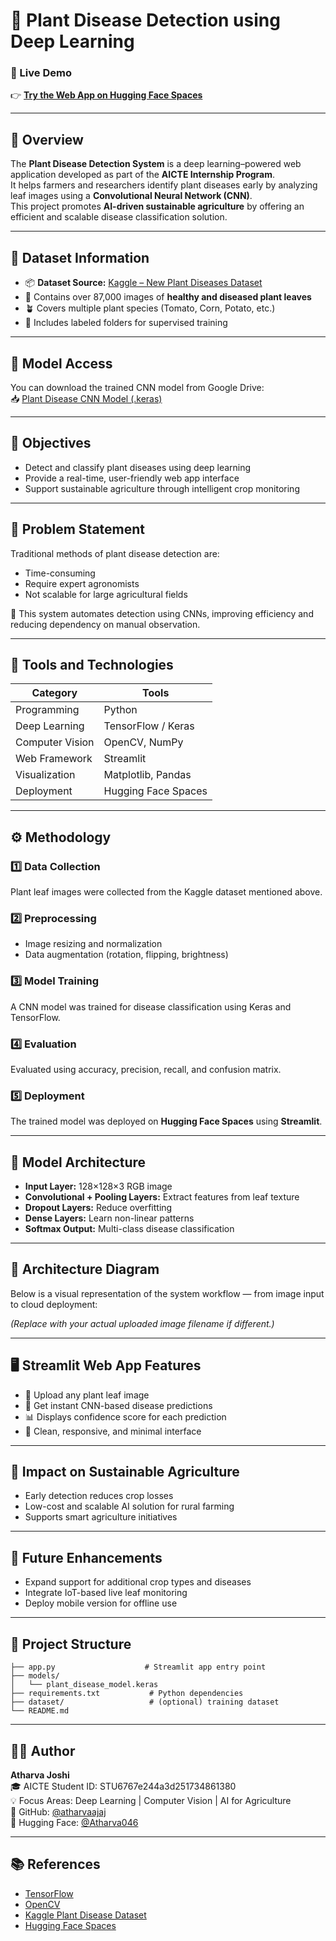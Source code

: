 # 🌿 Plant Disease Detection using Deep Learning

### 🚀 Live Demo  
👉 **[Try the Web App on Hugging Face Spaces](https://huggingface.co/spaces/Atharva046/Plant_Disease_Classification_Using_DL)**

---

## 🧠 Overview

The **Plant Disease Detection System** is a deep learning–powered web application developed as part of the **AICTE Internship Program**.  
It helps farmers and researchers identify plant diseases early by analyzing leaf images using a **Convolutional Neural Network (CNN)**.  
This project promotes **AI-driven sustainable agriculture** by offering an efficient and scalable disease classification solution.

---

## 🌾 Dataset Information

- 📦 **Dataset Source:** [Kaggle – New Plant Diseases Dataset](https://www.kaggle.com/datasets/vipoooool/new-plant-diseases-dataset)  
- 📸 Contains over 87,000 images of **healthy and diseased plant leaves**  
- 🪴 Covers multiple plant species (Tomato, Corn, Potato, etc.)  
- 🧹 Includes labeled folders for supervised training  

---

## 🔗 Model Access

You can download the trained CNN model from Google Drive:  
📥 [Plant Disease CNN Model (.keras)](https://drive.google.com/file/d/1UVKP-Ihap3GI03P2kHzLTO5BP_HTtcyK/view?usp=sharing)

---

## 🎯 Objectives

- Detect and classify plant diseases using deep learning  
- Provide a real-time, user-friendly web app interface  
- Support sustainable agriculture through intelligent crop monitoring  

---

## 🧩 Problem Statement

Traditional methods of plant disease detection are:  
- Time-consuming  
- Require expert agronomists  
- Not scalable for large agricultural fields  

🌱 This system automates detection using CNNs, improving efficiency and reducing dependency on manual observation.

---

## 🧰 Tools and Technologies

| Category | Tools |
|-----------|-------|
| Programming | Python |
| Deep Learning | TensorFlow / Keras |
| Computer Vision | OpenCV, NumPy |
| Web Framework | Streamlit |
| Visualization | Matplotlib, Pandas |
| Deployment | Hugging Face Spaces |

---

## ⚙️ Methodology

### 1️⃣ Data Collection  
Plant leaf images were collected from the Kaggle dataset mentioned above.

### 2️⃣ Preprocessing  
- Image resizing and normalization  
- Data augmentation (rotation, flipping, brightness)  

### 3️⃣ Model Training  
A CNN model was trained for disease classification using Keras and TensorFlow.

### 4️⃣ Evaluation  
Evaluated using accuracy, precision, recall, and confusion matrix.

### 5️⃣ Deployment  
The trained model was deployed on **Hugging Face Spaces** using **Streamlit**.

---

## 🧮 Model Architecture

- **Input Layer:** 128×128×3 RGB image  
- **Convolutional + Pooling Layers:** Extract features from leaf texture  
- **Dropout Layers:** Reduce overfitting  
- **Dense Layers:** Learn non-linear patterns  
- **Softmax Output:** Multi-class disease classification  

---

## 🧠 Architecture Diagram

Below is a visual representation of the system workflow — from image input to cloud deployment:

*(Replace with your actual uploaded image filename if different.)*

---

## 🖥️ Streamlit Web App Features

- 🌿 Upload any plant leaf image  
- 🧠 Get instant CNN-based disease predictions  
- 📊 Displays confidence score for each prediction  
- 🎨 Clean, responsive, and minimal interface  

---

## 🌱 Impact on Sustainable Agriculture

- Early detection reduces crop losses  
- Low-cost and scalable AI solution for rural farming  
- Supports smart agriculture initiatives  

---

## 🔮 Future Enhancements

- Expand support for additional crop types and diseases  
- Integrate IoT-based live leaf monitoring  
- Deploy mobile version for offline use  

---

## 🧾 Project Structure

```
├── app.py                    # Streamlit app entry point
├── models/
│   └── plant_disease_model.keras
├── requirements.txt           # Python dependencies
├── dataset/                   # (optional) training dataset
└── README.md
```

---

## 👨‍💻 Author

**Atharva Joshi**  
🎓 AICTE Student ID: STU6767e244a3d251734861380  
💡 Focus Areas: Deep Learning | Computer Vision | AI for Agriculture  
🔗 GitHub: [@atharvaajaj](https://github.com/atharvaajaj)  
🔗 Hugging Face: [@Atharva046](https://huggingface.co/Atharva046)

---

## 📚 References

- [TensorFlow](https://www.tensorflow.org/)  
- [OpenCV](https://opencv.org/)  
- [Kaggle Plant Disease Dataset](https://www.kaggle.com/datasets/vipoooool/new-plant-diseases-dataset)  
- [Hugging Face Spaces](https://huggingface.co/spaces)


